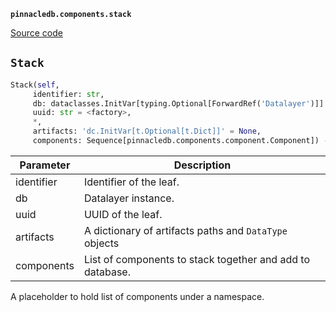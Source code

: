 **`pinnacledb.components.stack`** 

[Source code](https://github.com/SuperDuperDB/pinnacledb/blob/main/pinnacledb/components/stack.py)

## `Stack` 

```python
Stack(self,
     identifier: str,
     db: dataclasses.InitVar[typing.Optional[ForwardRef('Datalayer')]] = None,
     uuid: str = <factory>,
     *,
     artifacts: 'dc.InitVar[t.Optional[t.Dict]]' = None,
     components: Sequence[pinnacledb.components.component.Component]) -> None
```
| Parameter | Description |
|-----------|-------------|
| identifier | Identifier of the leaf. |
| db | Datalayer instance. |
| uuid | UUID of the leaf. |
| artifacts | A dictionary of artifacts paths and `DataType` objects |
| components | List of components to stack together and add to database. |

A placeholder to hold list of components under a namespace.

